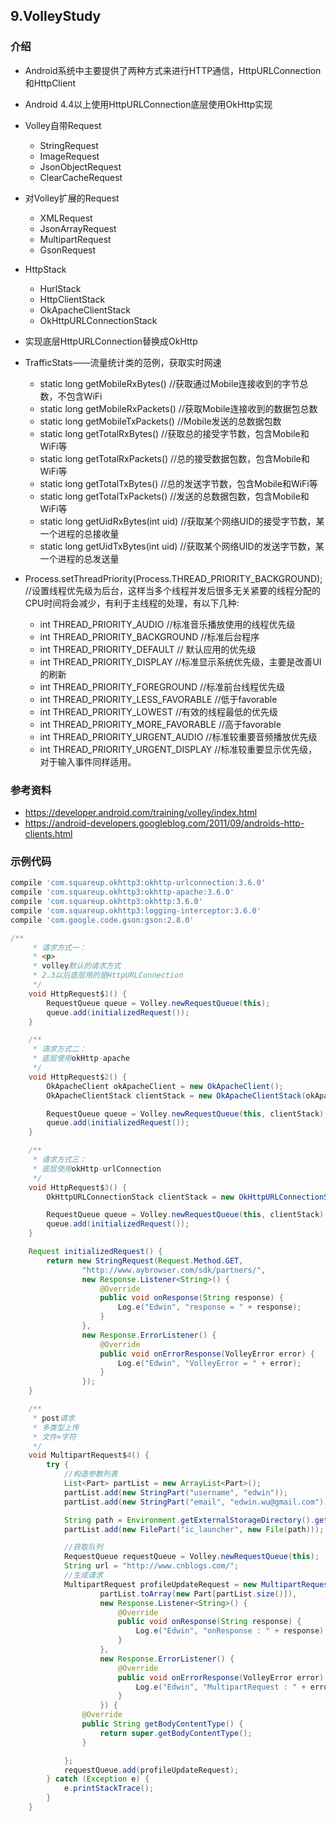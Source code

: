 ## 9.VolleyStudy

### 介绍

* Android系统中主要提供了两种方式来进行HTTP通信，HttpURLConnection和HttpClient
* Android 4.4以上使用HttpURLConnection底层使用OkHttp实现
* Volley自带Request
	* StringRequest
	* ImageRequest
	* JsonObjectRequest
	* ClearCacheRequest
* 对Volley扩展的Request
    * XMLRequest
	* JsonArrayRequest
	* MultipartRequest
	* GsonRequest
* HttpStack
    * HurlStack
    * HttpClientStack
    * OkApacheClientStack
    * OkHttpURLConnectionStack

* 实现底层HttpURLConnection替换成OkHttp

* TrafficStats——流量统计类的范例，获取实时网速
	* static long getMobileRxBytes() //获取通过Mobile连接收到的字节总数，不包含WiFi
	* static long getMobileRxPackets() //获取Mobile连接收到的数据包总数
	* static long getMobileTxPackets() //Mobile发送的总数据包数
	* static long getTotalRxBytes() //获取总的接受字节数，包含Mobile和WiFi等
	* static long getTotalRxPackets() //总的接受数据包数，包含Mobile和WiFi等
	* static long getTotalTxBytes() //总的发送字节数，包含Mobile和WiFi等
	* static long getTotalTxPackets() //发送的总数据包数，包含Mobile和WiFi等
	* static long getUidRxBytes(int uid) //获取某个网络UID的接受字节数，某一个进程的总接收量
	* static long getUidTxBytes(int uid) //获取某个网络UID的发送字节数，某一个进程的总发送量

* Process.setThreadPriority(Process.THREAD_PRIORITY_BACKGROUND);//设置线程优先级为后台，这样当多个线程并发后很多无关紧要的线程分配的CPU时间将会减少，有利于主线程的处理，有以下几种:
	* int THREAD_PRIORITY_AUDIO //标准音乐播放使用的线程优先级
	* int THREAD_PRIORITY_BACKGROUND //标准后台程序
	* int THREAD_PRIORITY_DEFAULT // 默认应用的优先级
	* int THREAD_PRIORITY_DISPLAY //标准显示系统优先级，主要是改善UI的刷新
	* int THREAD_PRIORITY_FOREGROUND //标准前台线程优先级
	* int THREAD_PRIORITY_LESS_FAVORABLE //低于favorable
	* int THREAD_PRIORITY_LOWEST //有效的线程最低的优先级
	* int THREAD_PRIORITY_MORE_FAVORABLE //高于favorable
	* int THREAD_PRIORITY_URGENT_AUDIO //标准较重要音频播放优先级
	* int THREAD_PRIORITY_URGENT_DISPLAY //标准较重要显示优先级，对于输入事件同样适用。

### 参考资料
* <a target="_blank" href="https://developer.android.com/training/volley/index.html">https://developer.android.com/training/volley/index.html</a>
* <a target="_blank" href="https://android-developers.googleblog.com/2011/09/androids-http-clients.html">https://android-developers.googleblog.com/2011/09/androids-http-clients.html</a>

### 示例代码



```gradle
compile 'com.squareup.okhttp3:okhttp-urlconnection:3.6.0'
compile 'com.squareup.okhttp3:okhttp-apache:3.6.0'
compile 'com.squareup.okhttp3:okhttp:3.6.0'
compile 'com.squareup.okhttp3:logging-interceptor:3.6.0'
compile 'com.google.code.gson:gson:2.8.0'
```

```java
/**
     * 请求方式一：
     * <p>
     * volley默认的请求方式
     * 2.3以后底层用的是HttpURLConnection
     */
    void HttpRequest$1() {
        RequestQueue queue = Volley.newRequestQueue(this);
        queue.add(initializedRequest());
    }

    /**
     * 请求方式二：
     * 底层使用okHttp-apache
     */
    void HttpRequest$2() {
        OkApacheClient okApacheClient = new OkApacheClient();
        OkApacheClientStack clientStack = new OkApacheClientStack(okApacheClient);

        RequestQueue queue = Volley.newRequestQueue(this, clientStack);
        queue.add(initializedRequest());
    }

    /**
     * 请求方式三：
     * 底层使用okHttp-urlConnection
     */
    void HttpRequest$3() {
        OkHttpURLConnectionStack clientStack = new OkHttpURLConnectionStack();

        RequestQueue queue = Volley.newRequestQueue(this, clientStack);
        queue.add(initializedRequest());
    }

    Request initializedRequest() {
        return new StringRequest(Request.Method.GET,
                "http://www.aybrowser.com/sdk/partners/",
                new Response.Listener<String>() {
                    @Override
                    public void onResponse(String response) {
                        Log.e("Edwin", "response = " + response);
                    }
                },
                new Response.ErrorListener() {
                    @Override
                    public void onErrorResponse(VolleyError error) {
                        Log.e("Edwin", "VolleyError = " + error);
                    }
                });
    }

    /**
     * post请求
     * 多类型上传
     * 文件+字符
     */
    void MultipartRequest$4() {
        try {
            //构造参数列表
            List<Part> partList = new ArrayList<Part>();
            partList.add(new StringPart("username", "edwin"));
            partList.add(new StringPart("email", "edwin.wu@gmail.com"));

            String path = Environment.getExternalStorageDirectory().getAbsolutePath() + "/ic_launcher.png";
            partList.add(new FilePart("ic_launcher", new File(path)));

            //获取队列
            RequestQueue requestQueue = Volley.newRequestQueue(this);
            String url = "http://www.cnblogs.com/";
            //生成请求
            MultipartRequest profileUpdateRequest = new MultipartRequest(url,
                    partList.toArray(new Part[partList.size()]),
                    new Response.Listener<String>() {
                        @Override
                        public void onResponse(String response) {
                            Log.e("Edwin", "onResponse : " + response);
                        }
                    },
                    new Response.ErrorListener() {
                        @Override
                        public void onErrorResponse(VolleyError error) {
                            Log.e("Edwin", "MultipartRequest : " + error.getMessage(), error);
                        }
                    }) {
                @Override
                public String getBodyContentType() {
                    return super.getBodyContentType();
                }

            };
            requestQueue.add(profileUpdateRequest);
        } catch (Exception e) {
            e.printStackTrace();
        }
    }
```
